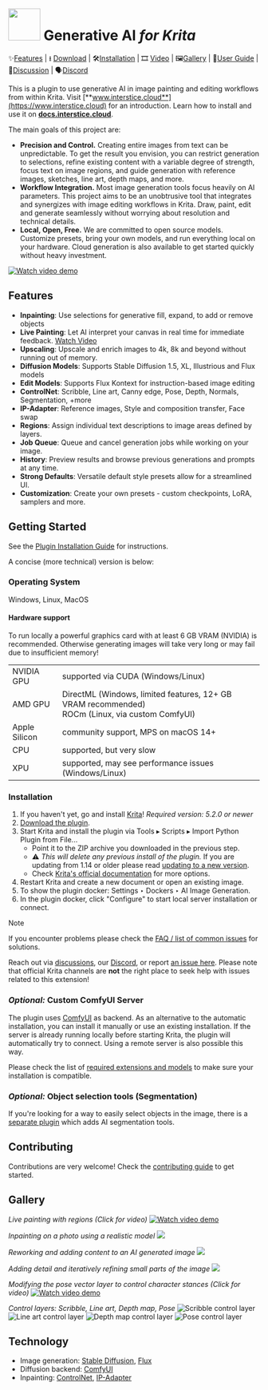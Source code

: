 <h1><img width="64px" src="ai_diffusion/icons/logo-128.png"> Generative AI <i>for Krita</i></h1>

✨[Features](#features) | ⭳ [Download](https://github.com/Acly/krita-ai-diffusion/releases/latest) | 🛠️[Installation](https://docs.interstice.cloud/installation) | 🎞️ [Video](https://youtu.be/Ly6USRwTHe0) | 🖼️[Gallery](#gallery) | 📖[User Guide](https://docs.interstice.cloud) | 💬[Discussion](https://github.com/Acly/krita-ai-diffusion/discussions) | 🗣️[Discord](https://discord.gg/pWyzHfHHhU)

This is a plugin to use generative AI in image painting and editing workflows
from within Krita. Visit
[**www.interstice.cloud**](https://www.interstice.cloud) for an introduction. Learn how to install and use it on [**docs.interstice.cloud**](https://docs.interstice.cloud).

The main goals of this project are:
* **Precision and Control.** Creating entire images from text can be unpredictable.
  To get the result you envision, you can restrict generation to selections,
  refine existing content with a variable degree of strength, focus text on image
  regions, and guide generation with reference images, sketches, line art,
  depth maps, and more.
* **Workflow Integration.** Most image generation tools focus heavily on AI parameters.
  This project aims to be an unobtrusive tool that integrates and synergizes
  with image editing workflows in Krita. Draw, paint, edit and generate seamlessly without worrying about resolution and technical details.
* **Local, Open, Free.** We are committed to open source models. Customize presets, bring your
  own models, and run everything local on your hardware. Cloud generation is also available
  to get started quickly without heavy investment.  

[![Watch video demo](media/screenshot-video-preview.webp)](https://youtu.be/Ly6USRwTHe0 "Watch video demo")

## <a name="features"></a> Features

* **Inpainting**: Use selections for generative fill, expand, to add or remove objects
* **Live Painting**: Let AI interpret your canvas in real time for immediate feedback. [Watch Video](https://youtu.be/AF2VyqSApjA?si=Ve5uQJWcNOATtABU)
* **Upscaling**: Upscale and enrich images to 4k, 8k and beyond without running out of memory.
* **Diffusion Models**: Supports Stable Diffusion 1.5, XL, Illustrious and Flux models
* **Edit Models**: Supports Flux Kontext for instruction-based image editing
* **ControlNet**: Scribble, Line art, Canny edge, Pose, Depth, Normals, Segmentation, +more
* **IP-Adapter**: Reference images, Style and composition transfer, Face swap
* **Regions**: Assign individual text descriptions to image areas defined by layers.
* **Job Queue**: Queue and cancel generation jobs while working on your image.
* **History**: Preview results and browse previous generations and prompts at any time.
* **Strong Defaults**: Versatile default style presets allow for a streamlined UI.
* **Customization**: Create your own presets - custom checkpoints, LoRA, samplers and more.

## <a name="installation"></a> Getting Started

See the [Plugin Installation Guide](https://docs.interstice.cloud/installation) for instructions.

A concise (more technical) version is below:

### Operating System

Windows, Linux, MacOS

#### Hardware support

To run locally a powerful graphics card with at least 6 GB VRAM (NVIDIA) is
recommended. Otherwise generating images will take very long or may fail due to
insufficient memory!

<table>
<tr><td>NVIDIA GPU</td><td>supported via CUDA (Windows/Linux)</td></tr>
<tr><td>AMD GPU</td><td>DirectML (Windows, limited features, 12+ GB VRAM recommended)<br>ROCm (Linux, via custom ComfyUI)</td></tr>
<tr><td>Apple Silicon</td><td>community support, MPS on macOS 14+</td></tr>
<tr><td>CPU</td><td>supported, but very slow</td></tr>
<tr><td>XPU</td><td>supported, may see performance issues (Windows/Linux)</td></tr>
</table>


### Installation

1. If you haven't yet, go and install [Krita](https://krita.org/)! _Required version: 5.2.0 or newer_
1. [Download the plugin](https://github.com/Acly/krita-ai-diffusion/releases/latest).
2. Start Krita and install the plugin via Tools ▸ Scripts ▸ Import Python Plugin from File...
    * Point it to the ZIP archive you downloaded in the previous step.
    * ⚠ _This will delete any previous install of the plugin._ If you are updating from 1.14 or older please read [updating to a new version](https://docs.interstice.cloud/common-issues#update-plugin).
    * Check [Krita's official documentation](https://docs.krita.org/en/user_manual/python_scripting/install_custom_python_plugin.html) for more options.
3. Restart Krita and create a new document or open an existing image.
4. To show the plugin docker: Settings ‣ Dockers ‣ AI Image Generation.
5. In the plugin docker, click "Configure" to start local server installation or connect.

> [!NOTE]
> If you encounter problems please check the [FAQ / list of common issues](https://docs.interstice.cloud/common-issues) for solutions.
>
> Reach out via [discussions](https://github.com/Acly/krita-ai-diffusion/discussions), our [Discord](https://discord.gg/pWyzHfHHhU), or report [an issue here](https://github.com/Acly/krita-ai-diffusion/issues). Please note that official Krita channels are **not** the right place to seek help with
> issues related to this extension!

### _Optional:_ Custom ComfyUI Server

The plugin uses [ComfyUI](https://github.com/comfyanonymous/ComfyUI) as backend.
As an alternative to the automatic installation, you can install it manually or
use an existing installation. If the server is already running locally before
starting Krita, the plugin will automatically try to connect. Using a remote
server is also possible this way.

Please check the list of [required extensions and models](https://docs.interstice.cloud/comfyui-setup) to make sure your installation is compatible.

### _Optional:_ Object selection tools (Segmentation)

If you're looking for a way to easily select objects in the image, there is a [separate plugin](https://github.com/Acly/krita-ai-tools) which adds AI segmentation tools.


## Contributing

Contributions are very welcome! Check the [contributing guide](CONTRIBUTING.md) to get started.

## <a name="gallery"></a> Gallery

_Live painting with regions (Click for video)_
[![Watch video demo](media/screenshot-regions.png)](https://youtu.be/PPxOE9YH57E "Watch video demo")

_Inpainting on a photo using a realistic model_
<img src="media/screenshot-2.png">

_Reworking and adding content to an AI generated image_
<img src="media/screenshot-1.png">

_Adding detail and iteratively refining small parts of the image_
<img src="media/screenshot-3.png">

_Modifying the pose vector layer to control character stances (Click for video)_
[![Watch video demo](media/screenshot-5.png)](https://youtu.be/-QDPEcVmdLI "Watch video demo")

_Control layers: Scribble, Line art, Depth map, Pose_
![Scribble control layer](media/control-scribble-screen.png)
![Line art control layer](media/control-line-screen.png)
![Depth map control layer](media/control-depth-screen.png)
![Pose control layer](media/control-pose-screen.png)

## Technology

* Image generation: [Stable Diffusion](https://github.com/Stability-AI/generative-models), [Flux](https://blackforestlabs.ai/)
* Diffusion backend: [ComfyUI](https://github.com/comfyanonymous/ComfyUI)
* Inpainting: [ControlNet](https://github.com/lllyasviel/ControlNet), [IP-Adapter](https://github.com/tencent-ailab/IP-Adapter)